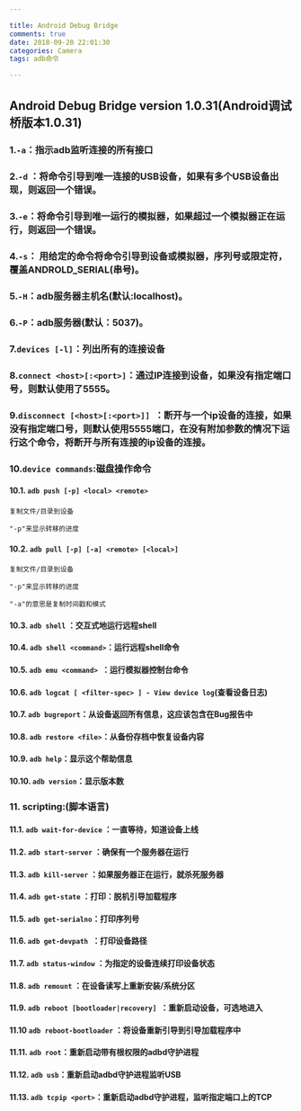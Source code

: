 ```yaml
---

title: Android Debug Bridge
comments: true
date: 2018-09-20 22:01:30
categories: Camera
tags: adb命令

---
```


## Android Debug Bridge version 1.0.31(Android调试桥版本1.0.31)

### 1.`-a`：指示adb监听连接的所有接口

### 2.`-d` ：将命令引导到唯一连接的USB设备，如果有多个USB设备出现，则返回一个错误。

### 3.`-e`：将命令引导到唯一运行的模拟器，如果超过一个模拟器正在运行，则返回一个错误。

### 4.`-s`： 用给定的命令将命令引导到设备或模拟器，序列号或限定符，覆盖ANDROLD_SERIAL(串号)。

### 5.`-H`：adb服务器主机名(默认:localhost)。

### 6.`-P`：adb服务器(默认：5037)。

### 7.`devices [-l]`：列出所有的连接设备

### 8.`connect <host>[:<port>]`：通过IP连接到设备，如果没有指定端口号，则默认使用了5555。

### 9.`disconnect [<host>[:<port>]] `：断开与一个ip设备的连接，如果没有指定端口号，则默认使用5555端口，在没有附加参数的情况下运行这个命令，将断开与所有连接的ip设备的连接。

### 10.`device commands`:磁盘操作命令

#### 10.1. `adb push [-p] <local> <remote>`

```
复制文件/目录到设备

"-p"来显示转移的进度

```

#### 10.2. `adb pull [-p] [-a] <remote> [<local>]`

```
复制文件/目录到设备

"-p"来显示转移的进度

"-a"的意思是复制时间戳和模式

```

#### 10.3. `adb shell` ：交互式地运行远程shell

#### 10.4. `adb shell <command>`：运行远程shell命令

#### 10.5. `adb emu <command> `：运行模拟器控制台命令

#### 10.6. `adb logcat [ <filter-spec> ] - View device log`(查看设备日志)

#### 10.7. `adb bugreport`：从设备返回所有信息，这应该包含在Bug报告中

#### 10.8. `adb restore <file>`：从备份存档中恢复设备内容

#### 10.9. `adb help`：显示这个帮助信息

#### 10.10. `adb version`：显示版本数

### 11. scripting:(脚本语言)

#### 11.1. `adb wait-for-device` ：一直等待，知道设备上线

#### 11.2. `adb start-server` ：确保有一个服务器在运行

#### 11.3. `adb kill-server` ：如果服务器正在运行，就杀死服务器

#### 11.4. `adb get-state` ：打印：脱机引导加载程序

#### 11.5. `adb get-serialno`：打印序列号

#### 11.6. `adb get-devpath `：打印设备路径

#### 11.7. `adb status-window` ：为指定的设备连续打印设备状态

#### 11.8. `adb remount` ：在设备读写上重新安装/系统分区

#### 11.9. `adb reboot [bootloader|recovery] `：重新启动设备，可选地进入

#### 11.10 `adb reboot-bootloader` ：将设备重新引导到引导加载程序中

#### 11.11. `adb root`：重新启动带有根权限的adbd守护进程

#### 11.12. `adb usb`：重新启动adbd守护进程监听USB

#### 11.13. `adb tcpip <port>`：重新启动adbd守护进程，监听指定端口上的TCP
